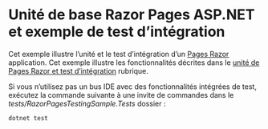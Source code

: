 # <a name="aspnet-core-razor-pages-unit-and-integration-testing-sample"></a>Unité de base Razor Pages ASP.NET et exemple de test d’intégration

Cet exemple illustre l’unité et le test d’intégration d’un [Pages Razor](https://docs.microsoft.com/aspnet/core/mvc/razor-pages) application. Cet exemple illustre les fonctionnalités décrites dans le [unité de Pages Razor et test d’intégration](https://docs.microsoft.com/en-us/aspnet/core/testing/razor-pages-testing) rubrique.

Si vous n’utilisez pas un bus IDE avec des fonctionnalités intégrées de test, exécutez la commande suivante à une invite de commandes dans le *tests/RazorPagesTestingSample.Tests* dossier :

```console
dotnet test
```
